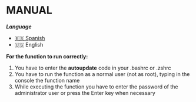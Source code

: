 # MANUAL

***Language***
- [🇪🇸 Spanish](./README-es.md)
- 🇺🇸 English

__For the function to run correctly:__
  1. You have to enter the **autoupdate** code in your .bashrc or .zshrc
  2. You have to run the function as a normal user (not as root), typing in the console the function name
  3. While executing the function you have to enter the password of the administrator user or press the Enter key when necessary
